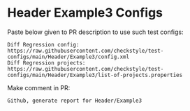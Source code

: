 # Header Example3 Configs
Paste below given to PR description to use such test configs:
```
Diff Regression config: https://raw.githubusercontent.com/checkstyle/test-configs/main/Header/Example3/config.xml
Diff Regression projects: https://raw.githubusercontent.com/checkstyle/test-configs/main/Header/Example3/list-of-projects.properties
```
Make comment in PR:
```
Github, generate report for Header/Example3
```
